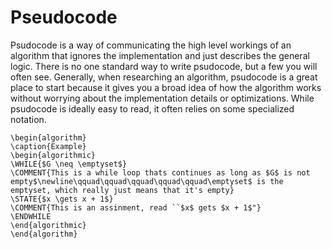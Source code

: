 # Pseudocode
Psudocode is a way of communicating the high level workings of an algorithm that ignores the implementation and just describes the general logic. There is no one standard way to write psudocode, but a few you will often see. Generally, when researching an algorithm, psudocode is a great place to start because it gives you a broad idea of how the algorithm works without worrying about the implementation details or optimizations. While psudocode is ideally easy to read, it often relies on some specialized notation.

```{algorithm}
\begin{algorithm}
\caption{Example}
\begin{algorithmic}
\WHILE{$G \neq \emptyset$}
\COMMENT{This is a while loop thats continues as long as $G$ is not empty$\newline\qquad\qquad\qquad\qquad\qquad\emptyset$ is the emptyset, which really just means that it's empty}
\STATE{$x \gets x + 1$}
\COMMENT{This is an assinment, read ``$x$ gets $x + 1$"}
\ENDWHILE
\end{algorithmic}
\end{algorithm}
```
